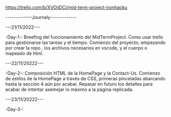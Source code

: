 https://trello.com/b/XVOjiDCj/mid-term-project-ironhacku

-------------Journaly-------------

---21/11/2022---

-Day-1-:
Breefing del funcionamiento del MidTermProject.
Como usar trello para gestionarse las tareas y el tiempo.
Comienzo del proyecto; empezando por crear la repo , los archivos necesarios en vscode, y el cuerpo o mapeado de html.

---22/11/20222---

-Day-2-:
Composición HTML de la HomePage y la Contact-Us.
Comienzo de estilos de la HomePage a través de CSS, primeras pinceladas abarcando hasta la sección 4 aún por acabar.
Repasar en futuro los detalles para acabar de intentar asemejar lo máximo a la página replicada.

---23/11/20222---

-Day-3-:
